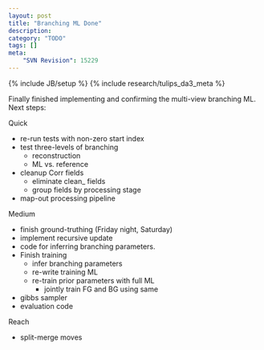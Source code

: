 ```yaml
---
layout: post
title: "Branching ML Done"
description: 
category: "TODO"
tags: []
meta: 
    "SVN Revision": 15229
---
```

{% include JB/setup %}
{% include research/tulips_da3_meta %}

Finally finished implementing and confirming the multi-view branching ML.  Next steps:

Quick

* re-run tests with non-zero start index
* test three-levels of branching
    * reconstruction
    * ML vs. reference
* cleanup Corr fields
    * eliminate clean_ fields
    * group fields by processing stage 
* map-out processing pipeline

Medium

* finish ground-truthing (Friday night, Saturday)
* implement recursive update
* code for inferring branching parameters.
* Finish training
    * infer branching parameters
    * re-write training ML
    * re-train prior parameters with full ML
        * jointly train FG and BG using same 
* gibbs sampler
* evaluation code

Reach

* split-merge moves


